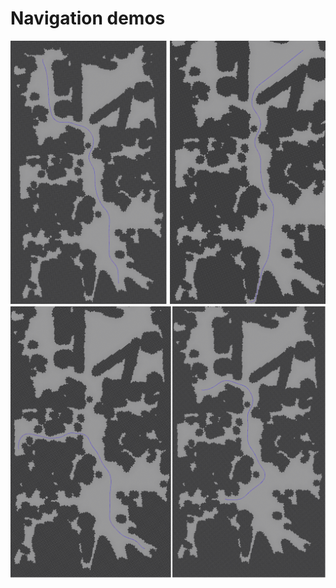 # Navigation demos  
![g1](https://github.com/Willian-Cheng/Navigation/blob/master/image/m-glo-01.png)
![g2](https://github.com/Willian-Cheng/Navigation/blob/master/image/m-glo-02.png)